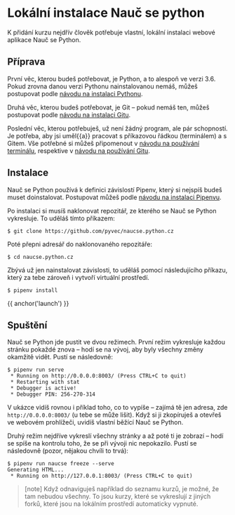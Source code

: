 # Lokální instalace Nauč se python

K přidání kurzu nejdřív člověk potřebuje vlastní, lokální instalaci webové aplikace Nauč se Python.

## Příprava

První věc, kterou budeš potřebovat, je Python, a to alespoň ve verzi 3.6.
Pokud zrovna danou verzi Pythonu nainstalovanou nemáš, můžeš postupovat podle [návodu na instalaci Pythonu][beginners-install].

[beginners-install]: {{lesson_url("beginners/install")}}

Druhá věc, kterou budeš potřebovat, je Git – pokud nemáš ten, můžeš postupovat podle [návodu na instalaci Gitu]({{lesson_url("git/install")}}).

Poslední věc, kterou potřebuješ, už není žádný program, ale pár schopností.
Je potřeba, aby jsi uměl{{a}} pracovat s příkazovou řádkou (terminálem) a s Gitem.
Vše potřebné si můžeš připomenout v [návodu na používání terminálu]({{lesson_url("beginners/cmdline")}}), respektive v [návodu na používání Gitu]({{lesson_url("git/git-collaboration-2in1")}}).

## Instalace

Nauč se Python používá k definici závislostí Pipenv, který si nejspíš budeš muset doinstalovat. 
Postupovat můžeš podle [návodu na instalaci Pipenvu][pipenv-install].

[pipenv-install]: https://pipenv.readthedocs.io/en/latest/install/#installing-pipenv

Po instalaci si musíš naklonovat repozitář, ze kterého se Nauč se Python vykresluje.
To uděláš tímto příkazem:

```console
$ git clone https://github.com/pyvec/naucse.python.cz
```

Poté přepni adresář do naklonovaného repozitáře:

```console
$ cd naucse.python.cz
```

Zbývá už jen nainstalovat závislosti, to uděláš pomocí následujícího příkazu, který za tebe zároveň i vytvoří virtuální prostředí.

```console
$ pipenv install
```

{{ anchor('launch') }}
## Spuštění

Nauč se Python jde pustit ve dvou režimech.
První režim vykresluje každou stránku pokaždé znova – hodí se na vývoj, aby byly všechny změny okamžitě vidět.
Pustí se následovně:

```console
$ pipenv run serve
 * Running on http://0.0.0.0:8003/ (Press CTRL+C to quit)
 * Restarting with stat
 * Debugger is active!
 * Debugger PIN: 256-270-314
```

V ukázce vidíš rovnou i příklad toho, co to vypíše – zajímá tě jen adresa, zde `http://0.0.0.0:8003/` (u tebe se může lišit).
Když si ji zkopíruješ a otevřeš ve webovém prohlížeči, uvidíš vlastní běžící Nauč se Python.

Druhý režim nejdříve vykreslí všechny stránky a až poté ti je zobrazí – hodí se spíše na kontrolu toho, že se při vývoji nic nepokazilo.
Pustí se následovně (pozor, nějakou chvíli to trvá):

```console
$ pipenv run naucse freeze --serve
Generating HTML...
 * Running on http://127.0.0.1:8003/ (Press CTRL+C to quit)
```

> [note]
> Když odnaviguješ například do seznamu kurzů, je možné, že tam nebudou všechny.
> To jsou kurzy, které se vykreslují z jiných forků, které jsou na lokálním prostředí
> automaticky vypnuté.
